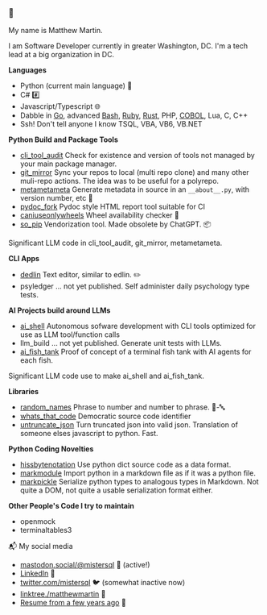 ### 👋

My name is Matthew Martin.

I am Software Developer currently in greater Washington, DC. I'm a tech lead at a big organization in DC.

**Languages**

- Python (current main language) 🐍
- C# #️⃣
- Javascript/Typescript 🌐
- Dabble in [Go](https://github.com/matthewdeanmartin/isopod_go), advanced [Bash](https://github.com/matthewdeanmartin/isopod_shell), [Ruby](https://github.com/matthewdeanmartin/isopod_ruby), [Rust](https://github.com/matthewdeanmartin/isopod_rust), PHP, [COBOL](https://github.com/matthewdeanmartin/isopod_cob), Lua, C, C++
- Ssh! Don't tell anyone I know TSQL, VBA, VB6, VB.NET

**Python Build and Package Tools**

- [cli_tool_audit](https://github.com/matthewdeanmartin/cli_tool_audit/) Check for existence and version of tools not managed by your main package manager.
- [git_mirror](https://github.com/matthewdeanmartin/git_mirror) Sync your repos to local (multi repo clone) and many other muli-repo actions. The idea was to be useful for a polyrepo.
- [metametameta](https://github.com/matthewdeanmartin/metametameta) Generate metadata in source in an `__about__.py`, with version number, etc 🔢
- [pydoc_fork](https://github.com/matthewdeanmartin/pydoc_fork) Pydoc style HTML report tool suitable for CI
- [caniuseonlywheels](https://github.com/matthewdeanmartin/caniuseonlywheels) Wheel availability checker 🎡
- [so_pip](https://github.com/matthewdeanmartin/so_pip) Vendorization tool. Made obsolete by ChatGPT. 📦

Significant LLM code in cli_tool_audit, git_mirror, metametameta.

**CLI Apps**

- [dedlin](https://github.com/matthewdeanmartin/dedlin) Text editor, similar to edlin. ✏️
- psyledger ... not yet published. Self administer daily psychology type tests.

**AI Projects build around LLMs**
- [ai_shell](https://github.com/matthewdeanmartin/ai_shell) Autonomous sofware development with CLI tools optimized for use as LLM tool/function calls
- llm_build ... not yet published. Generate unit tests with LLMs.
- [ai_fish_tank](https://github.com/matthewdeanmartin/ai_fish_tank) Proof of concept of a terminal fish tank with AI agents for each fish.

Significant LLM code use to make ai_shell and ai_fish_tank.

**Libraries**

- [random_names](https://github.com/matthewdeanmartin/random_names) Phrase to number and number to phrase. 🔢-🔤
- [whats_that_code](https://github.com/matthewdeanmartin/whats_that_code) Democratic source code identifier
- [untruncate_json](https://github.com/matthewdeanmartin/untruncate_json) Turn truncated json into valid json. Translation of someone elses javascript to python. Fast.
 
**Python Coding Novelties**
- [hissbytenotation](https://github.com/matthewdeanmartin/hissbytenotation) Use python dict source code as a data format.
- [markmodule](https://github.com/matthewdeanmartin/markmodule) Import python in a markdown file as if it was a python file.
- [markpickle](https://github.com/matthewdeanmartin/markpickle) Serialize python types to analogous types in Markdown. Not quite a DOM, not quite a usable serialization format either.

**Other People's Code I try to maintain**
- openmock
- terminaltables3

📬 My social media

- [mastodon.social/@mistersql](https://mastodon.social/@mistersql) 🐘 (active!)
- [LinkedIn](https://linkedin.com/in/matthewdeanmartin) 🔗
- [twitter.com/mistersql](http://twitter.com/mistersql) 🐦 (somewhat inactive now)
- [linktree./matthewmartin](https://linktr.ee/matthewmartin) 🌳
- [Resume from a few years ago](https://matthewdeanmartin.github.io/) 📄
